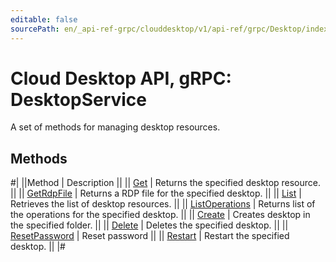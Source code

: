 ```yaml
---
editable: false
sourcePath: en/_api-ref-grpc/clouddesktop/v1/api-ref/grpc/Desktop/index.md
---
```


# Cloud Desktop API, gRPC: DesktopService

A set of methods for managing desktop resources.

## Methods

#|
||Method | Description ||
|| [Get](get.md) | Returns the specified desktop resource. ||
|| [GetRdpFile](getRdpFile.md) | Returns a RDP file for the specified desktop. ||
|| [List](list.md) | Retrieves the list of desktop resources. ||
|| [ListOperations](listOperations.md) | Returns list of the operations for the specified desktop. ||
|| [Create](create.md) | Creates desktop in the specified folder. ||
|| [Delete](delete.md) | Deletes the specified desktop. ||
|| [ResetPassword](resetPassword.md) | Reset password ||
|| [Restart](restart.md) | Restart the specified desktop. ||
|#